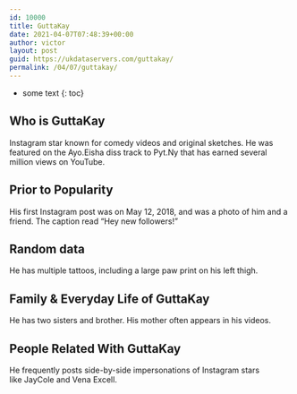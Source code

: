 ```yaml
---
id: 10000
title: GuttaKay
date: 2021-04-07T07:48:39+00:00
author: victor
layout: post
guid: https://ukdataservers.com/guttakay/
permalink: /04/07/guttakay/
---
```


* some text
{: toc}


## Who is GuttaKay



Instagram star known for comedy videos and original sketches. He was featured on the Ayo.Eisha diss track to Pyt.Ny that has earned several million views on YouTube. 

                
                
                
## Prior to Popularity



His first Instagram post was on May 12, 2018, and was a photo of him and a friend. The caption read &#8220;Hey new followers!&#8221; 

                
                
                
## Random data



He has multiple tattoos, including a large paw print on his left thigh. 

                
                
                
## Family & Everyday Life of GuttaKay



He has two sisters and brother. His mother often appears in his videos. 

                
                
                
## People Related With GuttaKay



He frequently posts side-by-side impersonations of Instagram stars like JayCole and Vena Excell. 

                
              
            
          
          
          